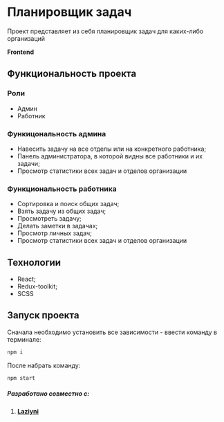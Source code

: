 # Планировщик задач
<p>Проект представляет из себя планировщик задач для каких-либо организаций</p>

**Frontend**

## Функциональность проекта

### Роли 
- Админ
- Работник

### Функицональность админа
- Навесить задачу на все отделы или на конкретного работника;
- Панель администратора, в которой видны все работники и их задачи;
- Просмотр статистики всех задач и отделов организации

### Функциональность работника
- Сортировка и поиск общих задач;
- Взять задачу из общих задач;
- Просмотреть задачу;
- Делать заметки в задачах;
- Просмотр личных задач;
- Просмотр статистики всех задач и отделов организации

## Технологии
- React;
- Redux-toolkit;
- SCSS

## Запуск проекта

Сначала необходимо установить все зависимости - ввести команду в терминале:

```javascript
npm i
```

После набрать команду:

```javascript
npm start
```

##### Разработано совместно с:
1. **[Laziyni](https://github.com/)**
